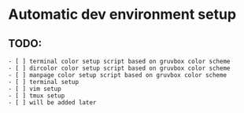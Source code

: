 # Automatic dev environment setup

## TODO:
	- [ ] terminal color setup script based on gruvbox color scheme
	- [ ] dircolor color setup script based on gruvbox color scheme 
	- [ ] manpage color setup script based on gruvbox color scheme
	- [ ] terminal setup 
	- [ ] vim setup
	- [ ] tmux setup
	- [ ] will be added later
